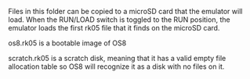 Files in this folder can be copied to a microSD card that the emulator will load. When the RUN/LOAD switch is toggled to the RUN position, the emulator loads the first rk05 file that it finds on the microSD card.<p>
os8.rk05 is a bootable image of OS8<p>
scratch.rk05 is a scratch disk, meaning that it has a valid empty file allocation table so OS8 will recognize it as a disk with no files on it.<p>
